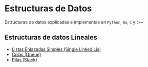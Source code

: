 # Estructuras de Datos
Estructuras de datos explicadas e implementas en `Python`, `Go`, `C` y `C++`


## Estructuras de datos Lineales
- [Listas Enlazadas Simples (Single Linked Lis)](./single_linked_list.md)
- [Colas (Queue)](./queue.md)
- [Pilas (Stack)](./stack.md)

